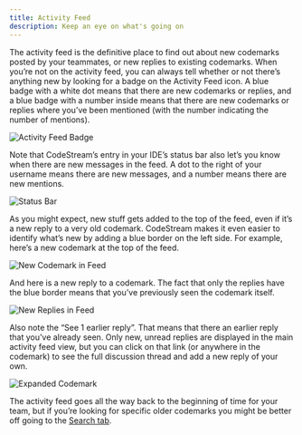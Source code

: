 ```yaml
---
title: Activity Feed
description: Keep an eye on what's going on
---
```


The activity feed is the definitive place to find out about new codemarks posted
by your teammates, or new replies to existing codemarks. When you’re not on the
activity feed, you can always tell whether or not there’s anything new by
looking for a badge on the Activity Feed icon. A blue badge with a white dot
means that there are new codemarks or replies, and a blue badge with a number
inside means that there are new codemarks or replies where you’ve been mentioned
(with the number indicating the number of mentions).

![Activity Feed Badge](https://raw.githubusercontent.com/TeamCodeStream/CodeStream/master/images/ActivityFeedWithBadge.png)

Note that CodeStream’s entry in your IDE’s status bar also let’s you know when
there are new messages in the feed. A dot to the right of your username means
there are new messages, and a number means there are new mentions.

![Status Bar](https://raw.githubusercontent.com/TeamCodeStream/CodeStream/master/images/StatusBarWithMentions.png)

As you might expect, new stuff gets added to the top of the feed, even if it’s a
new reply to a very old codemark. CodeStream makes it even easier to identify
what’s new by adding a blue border on the left side. For example, here’s a new
codemark at the top of the feed.

![New Codemark in Feed](https://raw.githubusercontent.com/TeamCodeStream/CodeStream/master/images/ActivityFeed-NewCodemark.png)

And here is a new reply to a codemark. The fact that only the replies have the
blue border means that you’ve previously seen the codemark itself.

![New Replies in Feed](https://raw.githubusercontent.com/TeamCodeStream/CodeStream/master/images/ActivityFeed-NewOldReplies.png)

Also note the “See 1 earlier reply”. That means that there an earlier reply that
you’ve already seen. Only new, unread replies are displayed in the main activity
feed view, but you can click on that link (or anywhere in the codemark) to see
the full discussion thread and add a new reply of your own.

![Expanded Codemark](https://raw.githubusercontent.com/TeamCodeStream/CodeStream/master/images/CodemarkViewWithReplies1.png)

The activity feed goes all the way back to the beginning of time for your team,
but if you’re looking for specific older codemarks you might be better off going
to the [Search
tab](https://github.com/TeamCodeStream/CodeStream/wiki/Filter-and-Search).
